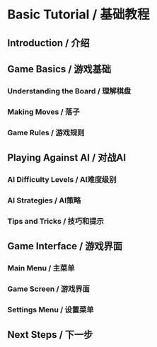 # Basic Tutorial / 基础教程

## Introduction / 介绍

## Game Basics / 游戏基础

### Understanding the Board / 理解棋盘

### Making Moves / 落子

### Game Rules / 游戏规则

## Playing Against AI / 对战AI

### AI Difficulty Levels / AI难度级别

### AI Strategies / AI策略

### Tips and Tricks / 技巧和提示

## Game Interface / 游戏界面

### Main Menu / 主菜单

### Game Screen / 游戏界面

### Settings Menu / 设置菜单

## Next Steps / 下一步 